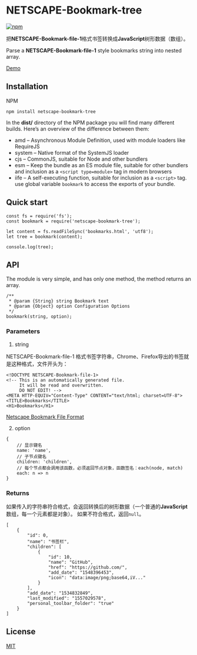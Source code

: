 # NETSCAPE-Bookmark-tree

[![npm](https://img.shields.io/npm/v/netscape-bookmark-tree.svg?color=%23CB3837)](https://www.npmjs.com/package/netscape-bookmark-tree)

把**NETSCAPE-Bookmark-file-1**格式书签转换成**JavaScript**树形数据（数组）。

Parse a **NETSCAPE-Bookmark-file-1** style bookmarks string into nested array.

[Demo](https://kobezhu.github.io/netscape-bookmark-tree/example)

## Installation

NPM

```
npm install netscape-bookmark-tree
```

In the **dist/** directory of the NPM package you will find many different builds.
Here’s an overview of the difference between them:

- amd – Asynchronous Module Definition, used with module loaders like RequireJS
- system – Native format of the SystemJS loader
- cjs – CommonJS, suitable for Node and other bundlers
- esm – Keep the bundle as an ES module file, suitable for other bundlers and inclusion as a `<script type=module>` tag in modern browsers
- iife – A self-executing function, suitable for inclusion as a `<script>` tag. use global variable `bookmark` to access the exports of your bundle.

## Quick start

```
const fs = require('fs');
const bookmark = require('netscape-bookmark-tree');

let content = fs.readFileSync('bookmarks.html', 'utf8');
let tree = bookmark(content);

console.log(tree);
```

## API

The module is very simple, and has only one method, the method returns an array.

```
/**
 * @param {String} string Bookmark text
 * @param {Object} option Configuration Options
 */
bookmark(string, option);
```

### Parameters

1. string

NETSCAPE-Bookmark-file-1 格式书签字符串，Chrome、Firefox导出的书签就是这种格式，文件开头为：

```
<!DOCTYPE NETSCAPE-Bookmark-file-1>
<!-- This is an automatically generated file.
     It will be read and overwritten.
     DO NOT EDIT! -->
<META HTTP-EQUIV="Content-Type" CONTENT="text/html; charset=UTF-8">
<TITLE>Bookmarks</TITLE>
<H1>Bookmarks</H1>
```

[Netscape Bookmark File Format](https://docs.microsoft.com/en-us/previous-versions/windows/internet-explorer/ie-developer/platform-apis/aa753582(v=vs.85))

2. option

```
{
    // 显示键名
    name: 'name',
    // 子节点键名
    children: 'children',
    // 每个节点都会调用该函数，必须返回节点对象，函数签名：each(node, match)
    each: n => n
}
```

### Returns

如果传入的字符串符合格式，会返回转换后的树形数据（一个普通的**JavaScript**数组，每一个元素都是对象）。
如果不符合格式，返回`null`。

```
[
    {
        "id": 0,
        "name": "书签栏",
        "children": [
            {
                "id": 10,
                "name": "GitHub",
                "href": "https://github.com/",
                "add_date": "1548396453",
                "icon": "data:image/png;base64,iV..."
            }
        ],
        "add_date": "1534832849",
        "last_modified": "1557029578",
        "personal_toolbar_folder": "true"
    }
]
```

## License

[MIT](LICENSE)